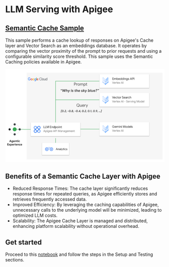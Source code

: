 # **LLM Serving with Apigee**

## [Semantic Cache Sample](llm_semantic_cache_v2.ipynb)

This sample performs a cache lookup of responses on Apigee's Cache layer and Vector Search as an embeddings database. It operates by comparing the vector proximity of the prompt to prior requests and using a configurable similarity score threshold. This sample uses the Semantic Caching policies available in Apigee.

[![architecture](./images/arch-1.png)](llm_semantic_cache_v2.ipynb)

## Benefits of a Semantic Cache Layer with Apigee

* Reduced Response Times: The cache layer significantly reduces response times for repeated queries, as Apigee efficiently stores and retrieves frequently accessed data.
* Improved Efficiency: By leveraging the caching capabilities of Apigee, unnecessary calls to the underlying model will be minimized, leading to optimized LLM costs.
* Scalability: The Apigee Cache Layer is managed and distributed, enhancing platform scalability without operational overhead.

## Get started

Proceed to this [notebook](llm_semantic_cache_v2.ipynb) and follow the steps in the Setup and Testing sections.

